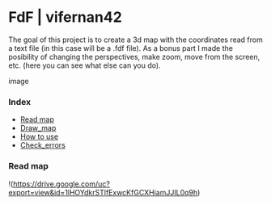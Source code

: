 # FdF | vifernan42

The goal of this project is to create a 3d map with the coordinates read from a text file (in this case will be a .fdf file). As a bonus part I made the posibility of changing the perspectives, make zoom, move from the screen, etc. (here you can see what else can you do).

image

### Index
* [Read map](#Read-map)
* [Draw_map](#Draw-map)
* [How to use](#How-to-use)
* [Check_errors](#Check-errors)

### Read map
!(https://drive.google.com/uc?export=view&id=1lHOYdkrSTlfExwcKfGCXHiamJJIL0q9h)
